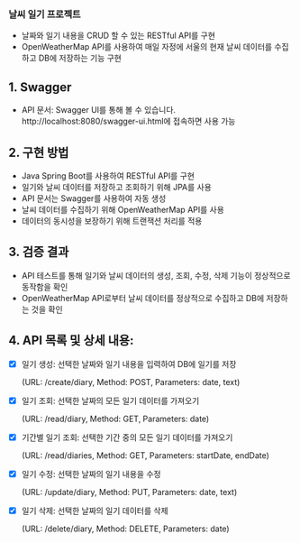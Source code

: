 ### 날씨 일기 프로젝트
 - 날짜와 일기 내용을 CRUD 할 수 있는 RESTful API를 구현
 - OpenWeatherMap API를 사용하여 매일 자정에 서울의 현재 날씨 데이터를 수집하고 DB에 저장하는 기능 구현

## 1. Swagger
 - API 문서: Swagger UI를 통해 볼 수 있습니다. http://localhost:8080/swagger-ui.html에 접속하면 사용 가능

## 2. 구현 방법
 - Java Spring Boot를 사용하여 RESTful API를 구현
 - 일기와 날씨 데이터를 저장하고 조회하기 위해 JPA를 사용
 - API 문서는 Swagger를 사용하여 자동 생성
 - 날씨 데이터를 수집하기 위해 OpenWeatherMap API를 사용
 - 데이터의 동시성을 보장하기 위해 트랜잭션 처리를 적용

## 3. 검증 결과
 - API 테스트를 통해 일기와 날씨 데이터의 생성, 조회, 수정, 삭제 기능이 정상적으로 동작함을 확인
 - OpenWeatherMap API로부터 날씨 데이터를 정상적으로 수집하고 DB에 저장하는 것을 확인

## 4. API 목록 및 상세 내용:
 - [x] 일기 생성: 선택한 날짜와 일기 내용을 입력하여 DB에 일기를 저장
 
   (URL: /create/diary, Method: POST, Parameters: date, text)

 - [x] 일기 조회: 선택한 날짜의 모든 일기 데이터를 가져오기
 
   (URL: /read/diary, Method: GET, Parameters: date)
   
 - [x] 기간별 일기 조회: 선택한 기간 중의 모든 일기 데이터를 가져오기
 
   (URL: /read/diaries, Method: GET, Parameters: startDate, endDate)
   
 - [x] 일기 수정: 선택한 날짜의 일기 내용을 수정
 
   (URL: /update/diary, Method: PUT, Parameters: date, text)
   
 - [x] 일기 삭제: 선택한 날짜의 일기 데이터를 삭제
 
   (URL: /delete/diary, Method: DELETE, Parameters: date)
